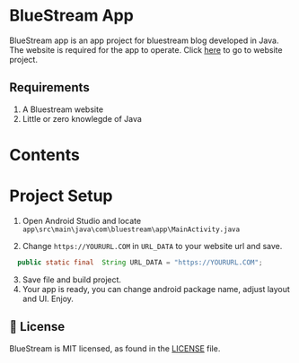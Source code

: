 # BlueStream App

BlueStream app is an app project for bluestream blog developed in Java. The website is required for the app to operate. Click [here](https://github.com/iNerdStack/BlueStream) to go to website project.

## Requirements

1. A Bluestream website
2. Little or zero knowlegde of Java

# Contents

# Project Setup

1. Open Android Studio and locate `app\src\main\java\com\bluestream\app\MainActivity.java`

2. Change `https://YOURURL.COM` in `URL_DATA` to your website url and save.

```java
  public static final  String URL_DATA = "https://YOURURL.COM";
```

3. Save file and build project.
4. Your app is ready, you can change android package name, adjust layout and UI. Enjoy.

## 📄 License

BlueStream is MIT licensed, as found in the [LICENSE](https://tapgames.xyz/LICENSE) file.
